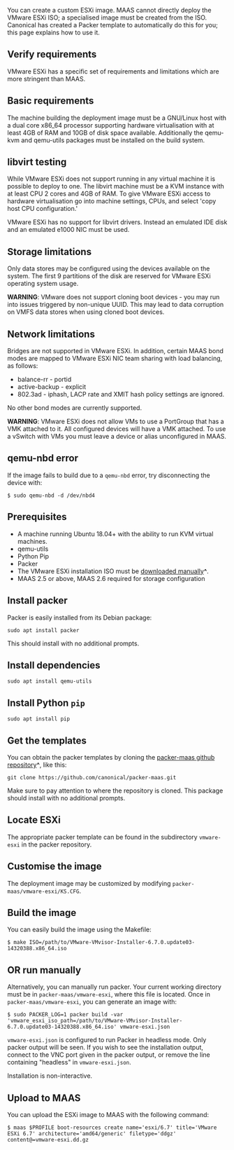 You can create a custom ESXi image. MAAS cannot directly deploy the VMware ESXi ISO; a specialised image must be created from the ISO. Canonical has created a Packer template to automatically do this for you; this page explains how to use it.

## Verify requirements

VMware ESXi has a specific set of requirements and limitations which are more stringent than MAAS.

## Basic requirements

The machine building the deployment image must be a GNU/Linux host with a dual core x86_64 processor supporting hardware virtualisation with at least 4GB of RAM and 10GB of disk space available. Additionally the qemu-kvm and qemu-utils packages must be installed on the build system.

## libvirt testing

While VMware ESXi does not support running in any virtual machine it is possible to deploy to one. The libvirt machine must be a KVM instance with at least CPU 2 cores and 4GB of RAM. To give VMware ESXi access to hardware virtualisation go into machine settings, CPUs, and select 'copy host CPU configuration.'

VMware ESXi has no support for libvirt drivers. Instead an emulated IDE disk and an emulated e1000 NIC must be used.

## Storage limitations

Only data stores may be configured using the devices available on the system. The first 9 partitions of the disk are reserved for VMware ESXi operating system usage.


**WARNING**: VMware does not support cloning boot devices - you may run into issues triggered by non-unique UUID. This may lead to data corruption on VMFS data stores when using cloned boot devices.


## Network limitations

Bridges are not supported in VMware ESXi. In addition, certain MAAS bond modes are mapped to VMware ESXi NIC team sharing with load balancing, as follows:

- balance-rr - portid
- active-backup - explicit
- 802.3ad - iphash, LACP rate and XMIT hash policy settings are ignored.

No other bond modes are currently supported.


**WARNING**: VMware ESXi does not allow VMs to use a PortGroup that has a VMK attached to it. All configured devices will have a VMK attached. To use a vSwitch with VMs you must leave a device or alias unconfigured in MAAS.


## qemu-nbd error

If the image fails to build due to a `qemu-nbd` error, try disconnecting the device with: 

```nohighlight
$ sudo qemu-nbd -d /dev/nbd4
```

## Prerequisites

- A machine running Ubuntu 18.04+ with the ability to run KVM virtual machines.
- qemu-utils
- Python Pip
- Packer
- The VMware ESXi installation ISO must be [downloaded manually](https://www.vmware.com/go/get-free-esxi)**^**.
- MAAS 2.5 or above, MAAS 2.6 required for storage configuration

## Install packer

Packer is easily installed from its Debian package:

```nohighlight
sudo apt install packer
```

This should install with no additional prompts.

## Install dependencies

```nohighlight
sudo apt install qemu-utils
```

## Install Python `pip`

```nohighlight
sudo apt install pip
```

## Get the templates

You can obtain the packer templates by cloning the [packer-maas github repository](https://github.com/canonical/packer-maas.git)**^**, like this:

```nohighlight
git clone https://github.com/canonical/packer-maas.git
```

Make sure to pay attention to where the repository is cloned. This package should install with no additional prompts.

## Locate ESXi

The appropriate packer template can be found in the subdirectory `vmware-esxi` in the packer repository.

## Customise the image

The deployment image may be customized by modifying `packer-maas/vmware-esxi/KS.CFG`.

## Build the image

You can easily build the image using the Makefile:

```nohighlight
$ make ISO=/path/to/VMware-VMvisor-Installer-6.7.0.update03-14320388.x86_64.iso
```

## OR run manually

Alternatively, you can manually run packer. Your current working directory must be in `packer-maas/vmware-esxi`, where this file is located. Once in `packer-maas/vmware-esxi`, you can generate an image with:

```nohighlight
$ sudo PACKER_LOG=1 packer build -var 'vmware_esxi_iso_path=/path/to/VMware-VMvisor-Installer-6.7.0.update03-14320388.x86_64.iso' vmware-esxi.json
```


`vmware-esxi.json` is configured to run Packer in headless mode. Only packer output will be seen. If you wish to see the installation output, connect to the VNC port given in the packer output, or remove the line containing "headless" in `vmware-esxi.json`.


Installation is non-interactive.

## Upload to MAAS

You can upload the ESXi image to MAAS with the following command:

```nohighlight
$ maas $PROFILE boot-resources create name='esxi/6.7' title='VMware ESXi 6.7' architecture='amd64/generic' filetype='ddgz' content@=vmware-esxi.dd.gz
```
